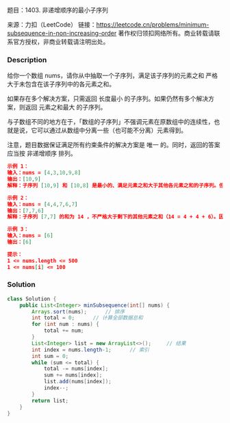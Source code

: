 题目：1403. 非递增顺序的最小子序列

来源：力扣（LeetCode）
链接：https://leetcode.cn/problems/minimum-subsequence-in-non-increasing-order
著作权归领扣网络所有。商业转载请联系官方授权，非商业转载请注明出处。

### Description

给你一个数组 nums，请你从中抽取一个子序列，满足该子序列的元素之和 严格 大于未包含在该子序列中的各元素之和。

如果存在多个解决方案，只需返回 长度最小 的子序列。如果仍然有多个解决方案，则返回 元素之和最大 的子序列。

与子数组不同的地方在于，「数组的子序列」不强调元素在原数组中的连续性，也就是说，它可以通过从数组中分离一些（也可能不分离）元素得到。

注意，题目数据保证满足所有约束条件的解决方案是 唯一 的。同时，返回的答案应当按 非递增顺序 排列。

```json
示例 1：
输入：nums = [4,3,10,9,8]
输出：[10,9] 
解释：子序列 [10,9] 和 [10,8] 是最小的、满足元素之和大于其他各元素之和的子序列。但是 [10,9] 的元素之和最大。 

示例 2：
输入：nums = [4,4,7,6,7]
输出：[7,7,6] 
解释：子序列 [7,7] 的和为 14 ，不严格大于剩下的其他元素之和（14 = 4 + 4 + 6）。因此，[7,6,7] 是满足题意的最小子序列。注意，元素按非递增顺序返回。  

示例 3：
输入：nums = [6]
输出：[6]

提示：
1 <= nums.length <= 500
1 <= nums[i] <= 100
```

### Solution
```java
class Solution {
    public List<Integer> minSubsequence(int[] nums) {
        Arrays.sort(nums);      // 排序
        int total = 0;      // 计算全部数据总和
        for (int num : nums) {
            total += num;
        }
        List<Integer> list = new ArrayList<>();     // 结果
        int index = nums.length-1;      // 索引
        int sum = 0;
        while (sum <= total) {
            total -= nums[index];
            sum += nums[index];
            list.add(nums[index]);
            index--;
        }
        return list;
    }
}
```

